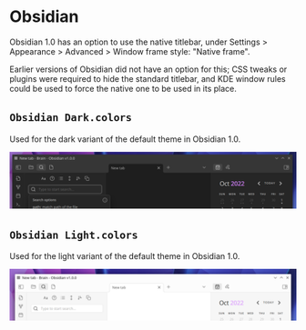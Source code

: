 # Obsidian

Obsidian 1.0 has an option to use the native titlebar, under Settings > Appearance > Advanced > Window frame style: "Native frame".

Earlier versions of Obsidian did not have an option for this; CSS tweaks or plugins were required to hide the standard titlebar, and KDE window rules could be used to force the native one to be used in its place.

## `Obsidian Dark.colors`

Used for the dark variant of the default theme in Obsidian 1.0.

![](default%20dark.png)

## `Obsidian Light.colors`

Used for the light variant of the default theme in Obsidian 1.0.

![](default%20light.png)
